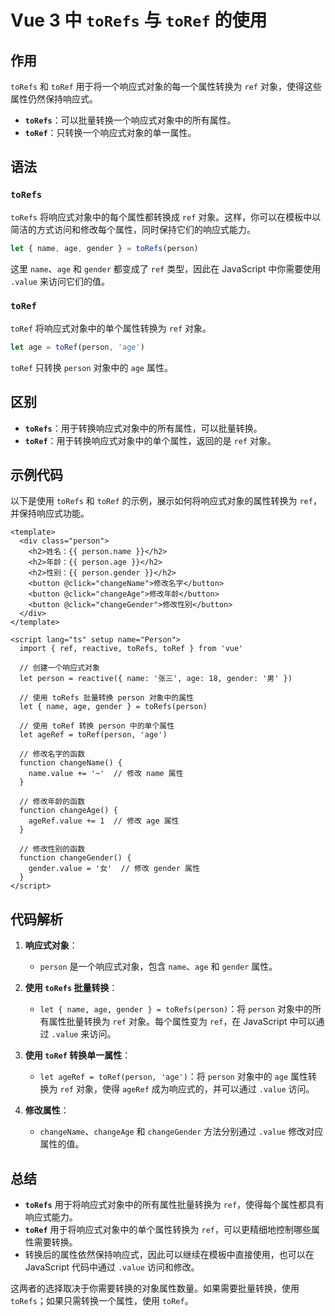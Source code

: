 # Vue 3 中 `toRefs` 与 `toRef` 的使用

## 作用

`toRefs` 和 `toRef` 用于将一个响应式对象的每一个属性转换为 `ref` 对象，使得这些属性仍然保持响应式。

- **`toRefs`**：可以批量转换一个响应式对象中的所有属性。
- **`toRef`**：只转换一个响应式对象的单一属性。

## 语法

### `toRefs`

`toRefs` 将响应式对象中的每个属性都转换成 `ref` 对象。这样，你可以在模板中以简洁的方式访问和修改每个属性，同时保持它们的响应式能力。

```js
let { name, age, gender } = toRefs(person)
```

这里 `name`、`age` 和 `gender` 都变成了 `ref` 类型，因此在 JavaScript 中你需要使用 `.value` 来访问它们的值。

### `toRef`

`toRef` 将响应式对象中的单个属性转换为 `ref` 对象。

```js
let age = toRef(person, 'age')
```

`toRef` 只转换 `person` 对象中的 `age` 属性。

## 区别

- **`toRefs`**：用于转换响应式对象中的所有属性，可以批量转换。
- **`toRef`**：用于转换响应式对象中的单个属性，返回的是 `ref` 对象。

## 示例代码

以下是使用 `toRefs` 和 `toRef` 的示例，展示如何将响应式对象的属性转换为 `ref`，并保持响应式功能。

```vue
<template>
  <div class="person">
    <h2>姓名：{{ person.name }}</h2>
    <h2>年龄：{{ person.age }}</h2>
    <h2>性别：{{ person.gender }}</h2>
    <button @click="changeName">修改名字</button>
    <button @click="changeAge">修改年龄</button>
    <button @click="changeGender">修改性别</button>
  </div>
</template>

<script lang="ts" setup name="Person">
  import { ref, reactive, toRefs, toRef } from 'vue'

  // 创建一个响应式对象
  let person = reactive({ name: '张三', age: 18, gender: '男' })

  // 使用 toRefs 批量转换 person 对象中的属性
  let { name, age, gender } = toRefs(person)

  // 使用 toRef 转换 person 中的单个属性
  let ageRef = toRef(person, 'age')

  // 修改名字的函数
  function changeName() {
    name.value += '~'  // 修改 name 属性
  }

  // 修改年龄的函数
  function changeAge() {
    ageRef.value += 1  // 修改 age 属性
  }

  // 修改性别的函数
  function changeGender() {
    gender.value = '女'  // 修改 gender 属性
  }
</script>
```

## 代码解析

1. **响应式对象**：
    - `person` 是一个响应式对象，包含 `name`、`age` 和 `gender` 属性。

2. **使用 `toRefs` 批量转换**：
    - `let { name, age, gender } = toRefs(person)`：将 `person` 对象中的所有属性批量转换为 `ref` 对象。每个属性变为 `ref`，在 JavaScript 中可以通过 `.value` 来访问。

3. **使用 `toRef` 转换单一属性**：
    - `let ageRef = toRef(person, 'age')`：将 `person` 对象中的 `age` 属性转换为 `ref` 对象，使得 `ageRef` 成为响应式的，并可以通过 `.value` 访问。

4. **修改属性**：
    - `changeName`、`changeAge` 和 `changeGender` 方法分别通过 `.value` 修改对应属性的值。

## 总结

- **`toRefs`** 用于将响应式对象中的所有属性批量转换为 `ref`，使得每个属性都具有响应式能力。
- **`toRef`** 用于将响应式对象中的单个属性转换为 `ref`，可以更精细地控制哪些属性需要转换。
- 转换后的属性依然保持响应式，因此可以继续在模板中直接使用，也可以在 JavaScript 代码中通过 `.value` 访问和修改。

这两者的选择取决于你需要转换的对象属性数量。如果需要批量转换，使用 `toRefs`；如果只需转换一个属性，使用 `toRef`。